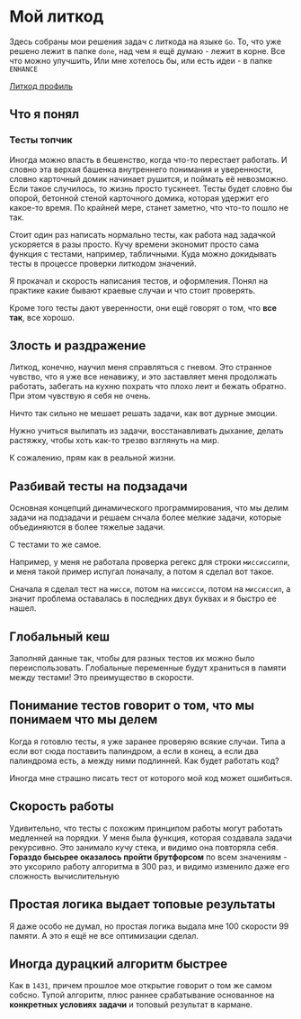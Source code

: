 # Мой литкод

Здесь собраны мои решения задач с литкода на языке `Go`. То, что уже решено лежит в папке `done`, над чем я ещё думаю - лежит в корне. Все что можно улучшить, Или мне хотелось бы, или есть идеи - в папке `ENHANCE`

[Литкод профиль](https://leetcode.com/thefrol/)

## Что я понял

### Тесты топчик

Иногда можно впасть в бешенство, когда что-то перестает работать. И словно эта верхая башенка внутреннего понимания и уверенности, словно карточный домик начинает рушится, и поймать её невозможно. Если такое случилось, то жизнь просто тускнеет. Тесты будет словно бы опорой, бетонной стеной карточного домика, которая удержит его какое-то время. По крайней мере, станет заметно, что что-то пошло не так.

Стоит один раз написать нормально тесты, как работа над задачкой ускоряется в разы просто. Кучу времени экономит просто сама функция с тестами, например, табличными. Куда можно докидывать тесты в процессе проверки литкодом значений.

Я прокачал и скорость написания тестов, и оформления. Понял на практике какие бывают краевые случаи и что стоит проверять.

Кроме того тесты дают уверенности, они ещё говорят о том, что **все так**, все хорошо.

## Злость и раздражение

Литкод, конечно, научил меня справляться с гневом. Это странное чувство, что я уже все ненавижу, и это заставляет меня продолжать работать, забегать на кухню похрать что плохо леит и бежать обратно. При этом чувствую я себя не очень.

Ничто так сильно не мешает решать задачи, как вот дурные эмоции.

Нужно учиться вылипать из задачи, восстанавливать дыхание, делать растяжку, чтобы хоть как-то трезво взглянуть на мир.

К сожалению, прям как в реальной жизни.

## Разбивай тесты на подзадачи

Основная концепций динамического программирования, что мы делим задачи на подзадачи и решаем снчала более мелкие задачи, которые объединяются в более тяжелые задачи.

С тестами то же самое.

Например, у меня не работала проверка регекс для строки `миссиссиппи`, и меня такой пример испугал поначалу, а потом я сделал вот такое.

Сначала я сделал тест на `мисси`, потом на `миссисси`, потом на `миссиссип`, а значит проблема оставалась в последних двух буквах и я быстро ее нашел.

## Глобальный кеш

Заполняй данные так, чтобы для разных тестов их можно было переиспользовать. Глобальные переменные будут храниться в памяти между тестами! Это преимущество в скорости.

## Понимание тестов говорит о том, что мы понимаем что мы делем

Когда я готовлю тесты, я уже заранее проверяю всякие случаи. Типа а если вот сюда поставить палиндром, а если в конец, а если два палиндрома есть, а между ними подлинней. Как будет работать код?

Иногда мне страшно писать тест от которого мой код может ошибиться.

## Скорость работы

Удивительно, что тесты с похожим принципом работы могут работать медленней на порядки. У меня была функция, которая создавала задачи рекурсивно. Это занимало кучу стека, и видимо она повторяла себя. **Гораздо бысьрее оказалось пройти брутфорсом** по всем значениям - это уксорило работу алгоритма в 300 раз, и видимо изменило даже его сложность вычислительную

## Простая логика выдает топовые результаты

Я даже особо не думал, но простая логика выдала мне 100 скорости 99 памяти. А это я ещё не все оптимизации сделал.

## Иногда дурацкий алгоритм быстрее

Как в `1431`, причем прошлое мое открытие говорит о том же самом собсно. Тупой алгоритм, плюс раннее срабатывание основанное на __конкретных условиях задачи__ и топовый результат в кармане.
